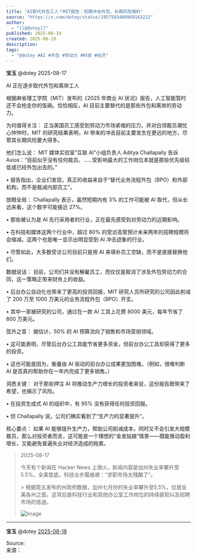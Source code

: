 ```yaml
---
title: "AI取代外包工人？MIT报告：短期冲击外包，长期风险难料"
source: "https://x.com/dotey/status/1957583480969163222"
author:
  - "[[@dotey]]"
published: 2025-08-19
created: 2025-08-19
description:
tags:
  - "@dotey #AI #外包 #劳动力 #科技 #经济"
---
```

**宝玉** @dotey 2025-08-17

AI 正在逐步取代外包和离岸工人  
  
根据麻省理工学院（MIT）发布的《2025 年商业 AI 状况》报告，人工智能暂时还不会抢走你的饭碗。恰恰相反，AI 目前主要替代的是那些外包和离岸的劳动力。  
  
为何值得关注： 正当美国员工感受到劳动力市场紧缩的压力，并对白领裁员潮忧心忡忡时，MIT 的研究结果表明，AI 带来的冲击目前主要发生在更远的地方，尽管其长期风险要大得多。  
  
他们怎么说： MIT 媒体实验室“互联 AI”小组负责人 Aditya Challapally 告诉 Axios：“目前似乎没有任何裁员。……受影响最大的工作岗位本就是那些优先级较低或已经外包出去的。”  
  
• 报告指出，企业们发现，真正的收益来自于“替代业务流程外包（BPO）和外部机构，而不是裁减内部员工”。

放眼全局： Challapally 表示，虽然短期内有 3% 的工作可能被 AI 取代，但从长远来看，这个数字可能接近 27%。  
  
• 那些被认为是 AI 先行采用者的行业，正在最先感受到对劳动力的近期影响。

• 在科技和媒体这两个行业中，超过 80% 的受访高管预计未来两年的招聘规模将会缩减。这两个也是唯一显示出明显受到 AI 冲击迹象的行业。

• 尽管如此，大多数受访公司目前只是用 AI 来填补员工空缺，而不是直接替换他们。

数据说话： 目前，公司们并没有解雇员工，而仅仅是取消了涉及外包劳动力的合同，这一策略正带来财务上的收益。  
  
• 后台办公自动化也带来了更高的投资回报，MIT 研究人员所研究的公司因此削减了 200 万至 1000 万美元的业务流程外包（BPO）开支。

• 其中一家被研究的公司，通过在一款 AI 工具上花费 8000 美元，每年节省了 800 万美元。

弦外之音： 据估计，50% 的 AI 预算流向了销售和市场营销领域。  
  
• 这可能表明，尽管后台办公工具能节省更多资金，但前台办公工具却获得了更多的投资。

• 这也可能是因为，衡量由 AI 驱动的前台办公成果更加困难。（例如，很难判断 AI 是否真的帮助你在一年内完成了更多销售。）

洞悉关键： 对于那些押注 AI 将推动生产力增长的投资者来说，这份报告既带来了希望，也揭示了风险。  
  
• 在投资生成式 AI 的组织中，有 95% 没有获得任何投资回报。

• 但 Challapally 说，公司们确实看到了“生产力的显著提升”。

核心要点： 如果 AI 能够提升生产力，帮助公司削减成本，同时又不会引发大规模裁员，那么对投资者而言，这可能是一个理想的“金发姑娘”情景——既能推动盈利增长，又能避免普遍失业对经济造成的拖累。

> 2025-08-17
> 
> 今天有个新闻在 Hacker News 上很火，新闻内容是加州失业率攀升至5.5%，全美垫底，科技业步履维艰：“求职市场太残酷了”。
> 
> \> 根据周五发布的州政府数据，加州七月份的失业率攀升至5.5%，位居全美各州之首。这背后是科技行业和其他办公室工作岗位的持续疲软以及招聘市场的低迷。
> 
> ![Image](https://pbs.twimg.com/media/Gyq7oQmWIAAD98J?format=jpg&name=large)

---

**宝玉** @dotey [2025-08-18](https://x.com/dotey/status/1957583483146227831)

Source:  
来源：